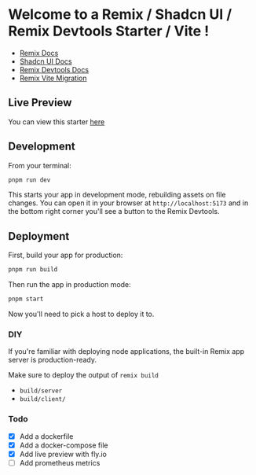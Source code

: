 # Welcome to a Remix / Shadcn UI / Remix Devtools Starter / Vite !

- [Remix Docs](https://remix.run/docs)
- [Shadcn UI Docs](https://ui.shadcn.com/docs/)
- [Remix Devtools Docs](https://github.com/Code-Forge-Net/Remix-Dev-Tools)
- [Remix Vite Migration](https://remix.run/docs/en/main/future/vite#setup-vite)

## Live Preview

You can view this starter [here](https://remix-shadcn-starter.fly.dev/)

## Development

From your terminal:

```sh
pnpm run dev
```

This starts your app in development mode, rebuilding assets on file changes. You can open it in your browser at `http://localhost:5173` and in the bottom right corner you'll see a button to the Remix Devtools.

## Deployment

First, build your app for production:

```sh
pnpm run build
```

Then run the app in production mode:

```sh
pnpm start
```

Now you'll need to pick a host to deploy it to.

### DIY

If you're familiar with deploying node applications, the built-in Remix app server is production-ready.

Make sure to deploy the output of `remix build`

- `build/server`
- `build/client/`

### Todo

- [x] Add a dockerfile
- [x] Add a docker-compose file
- [x] Add live preview with fly.io
- [ ] Add prometheus metrics
